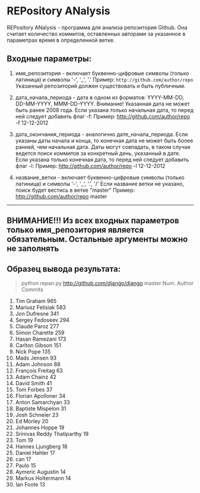 # REPository ANalysis

REPository ANalysis - программа для анализа репозитория Github. Она считает количество коммитов, оставленных авторами за указанное в параметрах время в определенной ветке.

## Входные параметры:
1) имя_репозитория - включает буквенно-цифровые символы (только латиница) и символы '-', '_', '.'
Пример: ```http://github.com/author/repo```
Указанный репозиторий должен существовать и быть публичным.

2) дата_начала_периода - дата в одном из форматов: YYYY-MM-DD, DD-MM-YYYY, MMM-DD-YYYY. Внимание! Указанная дата не может быть ранее 2008 года.
Если указана только начальная дата, то перед ней следует добавить флаг -f:
Пример: http://github.com/author/repo -f 12-12-2012

3) дата_окончания_периода - аналогично дате_начала_периода. 
Если указаны даты начала и конца, то конечная дата не может быть более ранней, чем начальная дата. Даты могут совпадать, в таком случае ведется поиск коммитов за конкретный день, указанный в дате.
Если указана только конечная дата, то перед ней следует добавить флаг -l:
Пример: http://github.com/author/repo -l 12-12-2012

4) название_ветки - включает буквенно-цифровые символы (только латиница) и символы '-', '_', '.', '/'
Если название ветки не указано, поиск будет вестись в ветке "master"
Пример: http://github.com/author/repo master

---------------------------------
__ВНИМАНИЕ!!!__ Из всех входных параметров только имя_репозитория является обязательным. Остальные аргументы можно не заполнять
---------------------------------


## Образец вывода результата:

> python repan.py http://github.com/django/django master
Num. Author                    Commits
  1. Tim Graham                   965
  2. Mariusz Felisiak             583
  3. Jon Dufresne                 341
  4. Sergey Fedoseev              294
  5. Claude Paroz                 277
  6. Simon Charette               259
  7. Hasan Ramezani               173
  8. Carlton Gibson               151
  9. Nick Pope                    135
 10. Mads Jensen                   93
 11. Adam Johnson                  88
 12. François Freitag              63
 13. Adam Chainz                   42
 14. David Smith                   41
 15. Tom Forbes                    37
 16. Florian Apolloner             34
 17. Anton Samarchyan              33
 18. Baptiste Mispelon             31
 19. Josh Schneier                 23
 20. Ed Morley                     20
 21. Johannes Hoppe                19
 22. Srinivas Reddy Thatiparthy     19
 23. Tom                           19
 24. Hannes Ljungberg              18
 25. Daniel Hahler                 17
 26. can                           17
 27. Paulo                         15
 28. Aymeric Augustin              14
 29. Markus Holtermann             14
 30. Ian Foote                     13